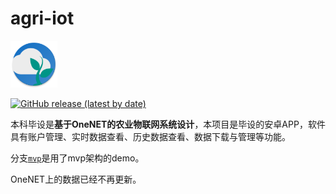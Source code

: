 # agri-iot

<img src="https://github.com/Hypothesis-Z/agri-iot/blob/master/agri-iot-app/src/main/ic_launcher_round-web.png" width="75" height="75" alt="图标" />

[![GitHub release (latest by date)](https://img.shields.io/github/v/release/hypothesis-Z/agri-iot)](https://github.com/Hypothesis-Z/agri-iot/releases/download/v0.1.0/agri-iot-release-0.1.0.apk)

本科毕设是**基于OneNET的农业物联网系统设计**，本项目是毕设的安卓APP，软件具有账户管理、实时数据查看、历史数据查看、数据下载与管理等功能。

分支[`mvp`](https://github.com/Hypothesis-Z/agri-iot/tree/mvp)是用了mvp架构的demo。

OneNET上的数据已经不再更新。
